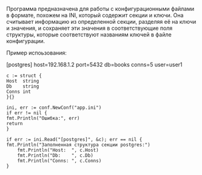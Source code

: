 Программа предназначена для работы с конфигурационными файлами в формате, похожем на INI, который содержит секции и ключи. Она считывает информацию из определенной секции, разделяя её на ключи и значения, и сохраняет эти значения в соответствующие поля структуры, которые соответствуют названиям ключей в файле конфигурации.

Пример испоьзования:

[postgres]
host=192.168.1.2
port=5432
db=books
conns=5
user=user1


    c := struct {
    Host  string
 	Db    string
 	Conns int
    }{}

    ini, err := conf.NewConf("app.ini")
    if err != nil {
	fmt.Println("Ошибка:", err)
	return
    }

    if err := ini.Read("[postgres]", &c); err == nil {
	fmt.Println("Заполненная структура секции postgres:")
        fmt.Println("Host:  ", c.Host)
        fmt.Println("Db:    ", c.Db)
        fmt.Println("Conns: ", c.Conns)
    }
